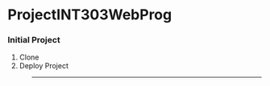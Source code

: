 # ProjectINT303WebProg
<h3>Initial Project</h3>
<ol>
  <li>Clone</li>
  <li>Deploy Project</li>
<ol>

<hr>

